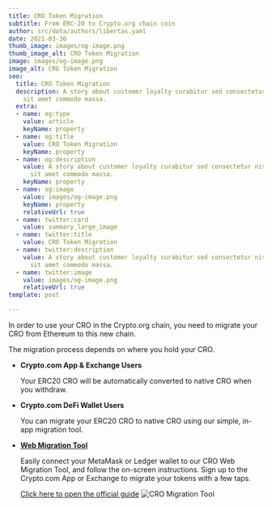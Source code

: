 ```yaml
---
title: CRO Token Migration
subtitle: From ERC-20 to Crypto.org chain coin
author: src/data/authors/libertas.yaml
date: 2021-03-30
thumb_image: images/og-image.png
thumb_image_alt: CRO Token Migration
image: images/og-image.png
image_alt: CRO Token Migration
seo:
  title: CRO Token Migration
  description: A story about customer loyalty curabitur sed consectetur nisi. Integer
    sit amet commodo massa.
  extra:
  - name: og:type
    value: article
    keyName: property
  - name: og:title
    value: CRO Token Migration
    keyName: property
  - name: og:description
    value: A story about customer loyalty curabitur sed consectetur nisi. Integer
      sit amet commodo massa.
    keyName: property
  - name: og:image
    value: images/og-image.png
    keyName: property
    relativeUrl: true
  - name: twitter:card
    value: summary_large_image
  - name: twitter:title
    value: CRO Token Migration
  - name: twitter:description
    value: A story about customer loyalty curabitur sed consectetur nisi. Integer
      sit amet commodo massa.
  - name: twitter:image
    value: images/og-image.png
    relativeUrl: true
template: post

---
```

In order to use your CRO in the Crypto.org chain, you need to migrate your CRO from Ethereum to this new chain.

The migration process depends on where you hold your CRO.

* **Crypto.com App & Exchange Users**

  Your ERC20 CRO will be automatically converted to native CRO when you withdraw.
* **Crypto.com DeFi Wallet Users**

  You can migrate your ERC20 CRO to native CRO using our simple, in-app migration tool.
* [**Web Migration Tool**](https://crypto.org/migration/webtool "Web Migration Tool")

  Easily connect your MetaMask or Ledger wallet to our CRO Web Migration Tool, and follow the on-screen instructions. Sign up to the Crypto.com App or Exchange to migrate your tokens with a few taps.

  [Click here to open the official guide](https://crypto.org/docs/getting-started/token-migration.html#preparation)
  ![CRO Migration Tool](https://www.libertascrypto.org/images/review-migration-2ce96b70.png)